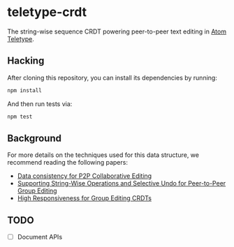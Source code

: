 # teletype-crdt

The string-wise sequence CRDT powering peer-to-peer text editing in [Atom Teletype](https://github.com/atom/teletype).

## Hacking

After cloning this repository, you can install its dependencies by running:

```bash
npm install
```

And then run tests via:

```bash
npm test
```

## Background

For more details on the techniques used for this data structure, we recommend reading the following papers:

* [Data consistency for P2P Collaborative Editing](https://doi.org/10.1145/1180875.1180916)
* [Supporting String-Wise Operations and Selective Undo for Peer-to-Peer Group Editing](https://doi.org/10.1145/2660398.2660401)
* [High Responsiveness for Group Editing CRDTs](https://doi.org/10.1145/2957276.2957300)

## TODO

* [ ] Document APIs
